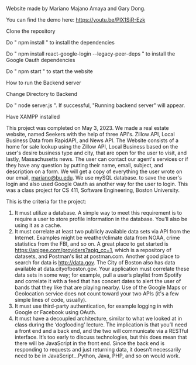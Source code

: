 Website made by Mariano Majano Amaya and Gary Dong.

You can find the demo here: https://youtu.be/PlX1SiR-Ezk

Clone the repository

Do " npm install " to install the dependencies

Do " npm install react-google-login --legacy-peer-deps " to install the Google Oauth dependencies

Do " npm start " to start the website

How to run the Backend server

Change Directory to Backend 

Do " node server.js ". If successful, "Running backend server" will appear.

Have XAMPP installed

This project was completed on May 3, 2023. We made a real estate website, named Seekers with the help of three API's. Zillow API, Local Business Data from RapidAPI, and News API. The Website consists of a home for sale lookup using the Zillow API, Local Business based on the user's desire business type and city, that are open for the user to visit, and lastly, Massachusetts news. The user can contact our agent's services or if they have any question by putting their name, email, subject, and description on a form. We will get a copy of everything the user wrote on our email, mariano@bu.edu. We use mySQL database. to save the user's login and also used Google Oauth as another way for the user to login. This was a class project for CS 411, Software Engineering, Boston University.

This is the criteria for the project:
1. It must utilize a database. A simple way to meet this requirement is to require a user to store profile information in the database. You’ll also be using it as a cache.
2. It must correlate at least two publicly available data sets via API from the Internet. Examples might be weather/climate data from NOAA, crime statistics from the FBI, and so on. A great place to get started is https://apigee.com/providers?apig_cc=1, which is a repository of datasets, and Postman's list at postman.com. Another good place to search for data is http://data.gov. The City of Boston also has data available at data.cityofboston.gov. Your application must correlate these data sets in some way; for example, pull a user’s playlist from Spotify and correlate it with a feed that has concert dates to alert the user of bands that they like that are playing nearby. Use of the Google Maps or Geolocation service does not count toward your two APIs (it's a few simple lines of code, usually).
3. It must use third-party authentication, for example logging in with Google or Facebook using OAuth.
4. It must have a decoupled architecture, similar to what we looked at in class during the ‘dogfooding’ lecture. The implication is that you’ll need a front end and a back end, and the two will communicate via a RESTful interface. It’s too early to discuss technologies, but this does mean that there will be JavaScript in the front end. Since the back end is responding to requests and just returning data, it doesn’t necessarily need to be in JavaScript...Python, Java, PHP, and so on would work.
